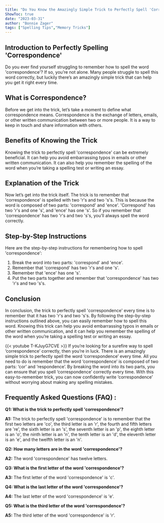 ```yaml
---
title: "Do You Know the Amazingly Simple Trick to Perfectly Spell 'Correspondence' Every Time?"
ShowToc: true 
date: "2023-03-31"
author: "Bonnie Zager" 
tags: ["Spelling Tips","Memory Tricks"]
---
```

## Introduction to Perfectly Spelling 'Correspondence'

Do you ever find yourself struggling to remember how to spell the word 'correspondence'? If so, you’re not alone. Many people struggle to spell this word correctly, but luckily there’s an amazingly simple trick that can help you get it right every time.

## What is Correspondence?

Before we get into the trick, let’s take a moment to define what correspondence means. Correspondence is the exchange of letters, emails, or other written communication between two or more people. It is a way to keep in touch and share information with others.

## Benefits of Knowing the Trick

Knowing the trick to perfectly spell 'correspondence' can be extremely beneficial. It can help you avoid embarrassing typos in emails or other written communication. It can also help you remember the spelling of the word when you’re taking a spelling test or writing an essay.

## Explanation of the Trick

Now let’s get into the trick itself. The trick is to remember that 'correspondence' is spelled with two 'r's and two 's's. This is because the word is composed of two parts: 'correspond' and 'ence'. 'Correspond' has two 'r's and one 's', and 'ence' has one 's'. So if you remember that 'correspondence' has two 'r's and two 's's, you’ll always spell the word correctly.

## Step-by-Step Instructions

Here are the step-by-step instructions for remembering how to spell 'correspondence':

1. Break the word into two parts: 'correspond' and 'ence'.
2. Remember that 'correspond' has two 'r's and one 's'.
3. Remember that 'ence' has one 's'.
4. Put the two parts together and remember that 'correspondence' has two 'r's and two 's's.

## Conclusion

In conclusion, the trick to perfectly spell 'correspondence' every time is to remember that it has two 'r's and two 's's. By following the step-by-step instructions outlined above, you can easily remember how to spell this word. Knowing this trick can help you avoid embarrassing typos in emails or other written communication, and it can help you remember the spelling of the word when you’re taking a spelling test or writing an essay.

{{< youtube T-KJuyG7CVE >}} 
If you’re looking for a surefire way to spell ‘correspondence’ correctly, then you’re in luck. There is an amazingly simple trick to perfectly spell the word ‘correspondence’ every time. All you need to do is remember that the word ‘correspondence’ is composed of two parts: ‘cor’ and ‘respondence’. By breaking the word into its two parts, you can ensure that you spell ‘correspondence’ correctly every time. With this easy-to-remember trick, you can now confidently write ‘correspondence’ without worrying about making any spelling mistakes.

## Frequently Asked Questions (FAQ) :
**Q1: What is the trick to perfectly spell 'correspondence'?**

**A1:** The trick to perfectly spell 'correspondence' is to remember that the first two letters are 'co', the third letter is an 'r', the fourth and fifth letters are 're', the sixth letter is an 's', the seventh letter is an 'p', the eighth letter is an 'o', the ninth letter is an 'n', the tenth letter is an 'd', the eleventh letter is an 'e', and the twelfth letter is an 'n'.

**Q2: How many letters are in the word 'correspondence'?**

**A2:** The word 'correspondence' has twelve letters.

**Q3: What is the first letter of the word 'correspondence'?**

**A3:** The first letter of the word 'correspondence' is 'c'.

**Q4: What is the last letter of the word 'correspondence'?**

**A4:** The last letter of the word 'correspondence' is 'e'.

**Q5: What is the third letter of the word 'correspondence'?**

**A5:** The third letter of the word 'correspondence' is 'r'.





